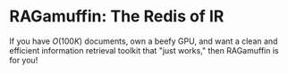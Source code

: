 # RAGamuffin: The Redis of IR

If you have $O(100K)$ documents, own a beefy GPU, and want a clean and efficient information retrieval toolkit that "just works," then RAGamuffin is for you!
